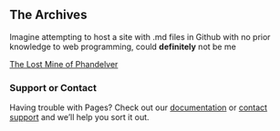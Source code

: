## The Archives

Imagine attempting to host a site with .md files in Github with no prior knowledge to web programming, could **definitely** not be me

[The Lost Mine of Phandelver]()

















### Support or Contact

Having trouble with Pages? Check out our [documentation](https://docs.github.com/categories/github-pages-basics/) or [contact support](https://support.github.com/contact) and we’ll help you sort it out.
